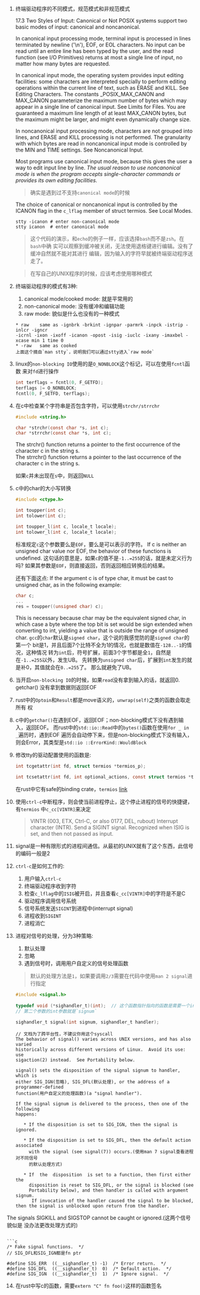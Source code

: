 1. 终端驱动程序的不同模式，规范模式和非规范模式
   
   17.3 Two Styles of Input: Canonical or Not
   POSIX systems support two basic modes of input: canonical and noncanonical.

   In canonical input processing mode, terminal input is processed in lines 
   terminated by newline ('\n'), EOF, or EOL characters. No input can be 
   read until an entire line has been typed by the user, and the read function 
   (see I/O Primitives) returns at most a single line of input, no matter how 
   many bytes are requested.

   In canonical input mode, the operating system provides input editing facilities:
   some characters are interpreted specially to perform editing operations within 
   the current line of text, such as ERASE and KILL. See Editing Characters.
   The constants _POSIX_MAX_CANON and MAX_CANON parameterize the maximum number 
   of bytes which may appear in a single line of canonical input. See Limits for 
   Files. You are guaranteed a maximum line length of at least MAX_CANON bytes, 
   but the maximum might be larger, and might even dynamically change size.

   In noncanonical input processing mode, characters are not grouped into lines, 
   and ERASE and KILL processing is not performed. The granularity with which bytes 
   are read in noncanonical input mode is controlled by the MIN and TIME settings. 
   See Noncanonical Input.

   Most programs use canonical input mode, because this gives the user a way to 
   edit input line by line. *The usual reason to use noncanonical mode is when the 
   program accepts single-character commands or provides its own editing facilities.*

   > 确实是遇到过不支持`canonical mode`的时候

   The choice of canonical or noncanonical input is controlled by the ICANON flag 
   in the `c_lflag` member of struct termios. See Local Modes.

   ```shell
   stty -icanon # enter non-canonical mode
   stty icanon  # enter canonical mode
   ```
  
   > 这个代码的演示，和`echo`的例子一样，应该选择`bash`而不是`zsh`。在`bash`中确
   实可以观察到缓冲被关闭，无法使用退格键进行编辑。没有了缓冲自然就不能对其进行
   编辑，因为输入的字符早就被终端驱动程序送走了。
    
   > 在写自己的UNIX程序的时候，应该考虑使用哪种模式

2. 终端驱动程序的模式有3种:

   1. canonical mode/cooked mode: 就是平常用的
   2. non-canonical mode: 没有缓冲和编辑功能
   3. raw mode: 貌似是什么也没有的一种模式

   ```
   * raw    same as -ignbrk -brkint -ignpar -parmrk -inpck -istrip -inlcr -igncr 
   -icrnl -ixon -ixoff -icanon -opost -isig -iuclc -ixany -imaxbel -xcase min 1 time 0
   * -raw   same as cooked
   上面这个摘自`man stty`，说明我们可以通过stty进入`raw mode`
   ```

3. linux的`non-blocking IO`使用的是`O_NONBLOCK`这个标记，可以在使用`fcntl`函数
   来对`fd`进行操作
   
   ```c
   int terflags = fcntl(0, F_GETFD);
   terflags |= O_NONBLOCK;
   fcntl(0, F_SETFD, terflags);
   ``` 

4. 在c中检查某个字符串是否包含字符，可以使用`strchr/strrchr`

   ```c
   #include <string.h>

   char *strchr(const char *s, int c);
   char *strrchr(const char *s, int c);
   ```
   The strchr() function returns a pointer to the first occurrence of the character c in the string s.  
   The strrchr() function returns a pointer to the last occurrence of the character c in the string s.
    
   如果`c`并未出现在`s`中，则返回`NULL`

5. c中的char的大小写转换

   ```c
   #include <ctype.h>

   int toupper(int c);
   int tolower(int c);

   int toupper_l(int c, locale_t locale);
   int tolower_l(int c, locale_t locale);
   ```
   
   标准规定`c`这个参数要么是`EOF`，要么是可以表示的字符。
   If c is neither an unsigned char value nor EOF, the behavior of these 
   functions is undefined.
   这句话的意思是，如果`c`的值不是`-1..=255`的话，就是未定义行为吗? 
   如果其参数是`EOF`，则直接返回，否则返回相应转换后的结果。

   还有下面这点: 
   If the argument c is of type char, it must be cast to unsigned char, as in 
   the following example:

   ```c
   char c;
   ...
   res = toupper((unsigned char) c);
   ```
   This is necessary because char may be the equivalent signed char, in which 
   case a byte where the top bit is set would be sign extended when converting 
   to int, yielding a value  that  is  outside  the range of unsigned char.
   `gcc`的`char`默认是`signed char`，这个说的我感觉防的是`signed char`的第一个
   bit是1，并且后面7个比特不全为1的情况，也就是数值在`-128..-1`的情况，这种情况
   转为`int`后，符号扩展，前面3个字节都是全`1`，自然是在`-1..=255`以外，发生UB。
   先转换为`unsigned char`后，扩展到`int`发生的就是补0，其值就会在`0..=255`了。
   那么就避免了UB。

6. 当开启`non-blocking IO`的时候，如果`read`没有拿到输入的话，就返回0. getchar()
   没有拿到数据则返回EOF

7. rust中的`Optoin`和`Result`都是move语义的，`unwrap(self)`之类的函数会取走所有
   权

8. c中的`getchar()`在遇到EOF，返回EOF；non-blocking模式下没有遇到输入，返回EOF。
   而rust中的`std::io::Read`中的`bytes()`函数在使用`for _ in _`遍历时，遇到EOF
   遍历会自动停下来，但是non-blocking模式下没有输入，则会Error，其类型是`std::io
   ::ErrorKind::WouldBlock`

9. 修改tty的驱动配置使用的函数是: 

   ```c
   int tcgetattr(int fd, struct termios *termios_p);

   int tcsetattr(int fd, int optional_actions, const struct termios *termios_p);
   ```

   在rust中它有safe的binding crate，`termios` [link](https://crates.io/crates/termios)

10. 使用`ctrl-c`中断程序，则会使当前进程停止，这个停止进程的信号的快捷键，有`termios`
    中`c_cc[VINTR]`来决定
  
    > VINTR  (003, ETX, Ctrl-C, or also 0177, DEL, rubout) Interrupt character (INTR).
    Send a SIGINT signal.  Recognized when ISIG is set, and then not passed as input.

11. signal是一种有限形式的进程间通信。从最初的UNIX就有了这个东西，此信号的编码一般是2

12. `ctrl-c`是如何工作的:
    1. 用户输入`ctrl-c`
    2. 终端驱动程序收到字符
    3. 检查`c_lflag`中的`ISIG`被开启，并且查看`c_cc[VINTR]`中的字符是不是C
    4. 驱动程序调用信号系统
    5. 信号系统发送`SIGINT`到进程中(interrupt signal)
    6. 进程收到`SIGINT`
    7. 进程消亡

13. 进程对信号的处理，分为3种策略:
    1. 默认处理
    2. 忽略
    3. 遇到信号时，调用用户自定义的信号处理函数


    > 默认的处理方法是`1`，如果要调用`2/3`需要在代码中使用`man 2 signal`进行指定
   
    ```c
    #include <signal.h>
 
    typedef void (*sighandler_t)(int);  // 这个函数指针指向的函数是需要一个int，返回void
    // 第二个参数的int参数就是`signum`
 
    sighandler_t signal(int signum, sighandler_t handler);
    ``` 

    ```
    // 文档为了跨平台性，不建议你用这个syscall
    The behavior of signal() varies across UNIX versions, and has also varied 
    historically across different versions of Linux.  Avoid its use: use 
    sigaction(2) instead.  See Portability below.

    signal() sets the disposition of the signal signum to handler, which is 
    either SIG_IGN(忽略), SIG_DFL(默认处理), or the address of a programmer-defined
    function(用户自定义的处理函数)(a "signal handler").

    If the signal signum is delivered to the process, then one of the following 
    happens:

       * If the disposition is set to SIG_IGN, then the signal is ignored.

       * If the disposition is set to SIG_DFL, then the default action associated 
         with the signal (see signal(7)) occurs.(使用man 7 signal查看进程对不同信号
         的默认处理方式)

       * If  the  disposition  is set to a function, then first either the
         disposition is reset to SIG_DFL, or the signal is blocked (see 
         Portability below), and then handler is called with argument signum.
          If invocation of the handler caused the signal to be blocked, then the signal is unblocked upon return from the handler.

   The signals SIGKILL and SIGSTOP cannot be caught or ignored.(这两个信号貌似是
   没办法更改处理方式的)
   ```

   ```c
   /* Fake signal functions.  */
   // SIG_DFL和SIG_IGN都是fn ptr

   #define SIG_ERR  ((__sighandler_t) -1)  /* Error return.  */
   #define SIG_DFL  ((__sighandler_t)  0)  /* Default action.  */
   #define SIG_IGN  ((__sighandler_t)  1)  /* Ignore signal.  */
   ```
14. 在rust中写c的函数，需要`extern "C" fn foo()`这样的函数签名
